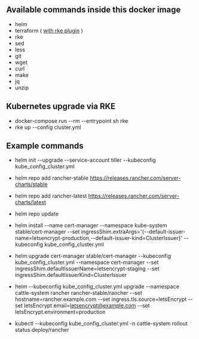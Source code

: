 Available commands inside this docker image
-----------------------------------------------
 * helm 
 * terraform ( [with rke plugin](https://github.com/yamamoto-febc/terraform-provider-rke) )
 * rke
 * sed
 * less
 * git
 * wget
 * curl
 * make
 * jq
 * unzip
 
 Kubernetes upgrade via RKE
---------------------------
 * docker-compose run --rm --entrypoint sh rke 
 * rke up --config cluster.yml

  Example commands
 ------------------
  * helm init --upgrade --service-account tiller --kubeconfig kube_config_cluster.yml
  * helm repo add rancher-stable https://releases.rancher.com/server-charts/stable
  * helm repo add rancher-latest https://releases.rancher.com/server-charts/latest
  * helm repo update
 
  * helm install --name cert-manager --namespace kube-system stable/cert-manager --set ingressShim.extraArgs='{--default-issuer-name=letsencrypt-production,--default-issuer-kind=ClusterIssuer}' --kubeconfig kube_config_cluster.yml
 
  * helm upgrade cert-manager stable/cert-manager --kubeconfig kube_config_cluster.yml --namespace cert-manager --set ingressShim.defaultIssuerName=letsencrypt-staging --set ingressShim.defaultIssuerKind=ClusterIssuer
 
  * helm --kubeconfig kube_config_cluster.yml upgrade --namespace cattle-system rancher rancher-stable/rancher --set hostname=rancher.example.com --set ingress.tls.source=letsEncrypt --set letsEncrypt.email=letsencrypt@example.com --set letsEncrypt.environment=production
 
  * kubectl --kubeconfig kube_config_cluster.yml -n cattle-system rollout status deploy/rancher
